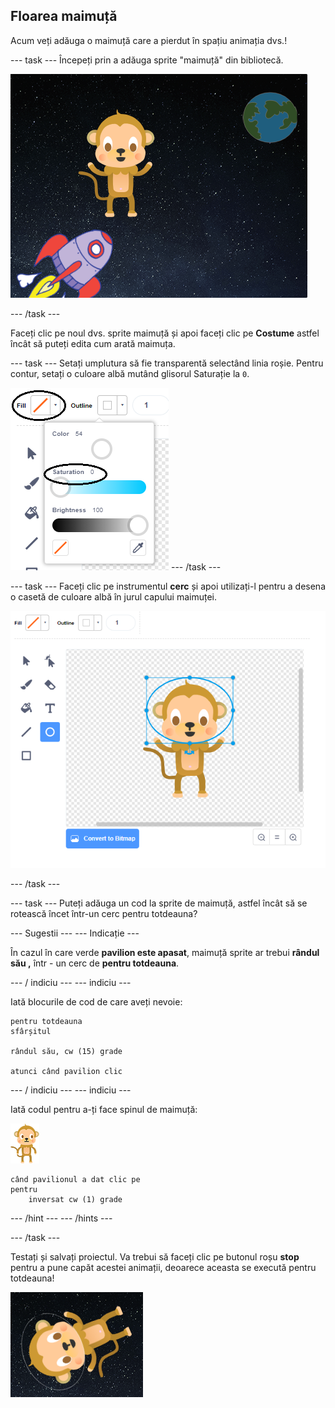 ## Floarea maimuță

Acum veți adăuga o maimuță care a pierdut în spațiu animația dvs.!

\--- task \--- Începeți prin a adăuga sprite "maimuță" din bibliotecă.

![Adăugarea unui sprite de maimuță](images/space-monkey-sprite.png)

\--- /task \---

Faceți clic pe noul dvs. sprite maimuță și apoi faceți clic pe **Costume** astfel încât să puteți edita cum arată maimuța.

\--- task \--- Setați umplutura să fie transparentă selectând linia roșie. Pentru contur, setați o culoare albă mutând glisorul Saturație la `0`.

![Faceți culoare albă](images/make-white.png) \--- /task \---

\--- task \--- Faceți clic pe instrumentul **cerc** și apoi utilizați-l pentru a desena o casetă de culoare albă în jurul capului maimuței.

![Monkey casca spațială](images/space-monkey-edit.png)

\--- /task \---

\--- task \--- Puteți adăuga un cod la sprite de maimuță, astfel încât să se rotească încet într-un cerc pentru totdeauna?

\--- Sugestii \--- \--- Indicație \---

În cazul în care verde **pavilion este apasat**, maimuță sprite ar trebui **rândul său ,** într - un cerc de **pentru totdeauna**.

\--- / indiciu \--- \--- indiciu \---

Iată blocurile de cod de care aveți nevoie:

```blocks3
pentru totdeauna
sfârșitul

rândul său, cw (15) grade

atunci când pavilion clic
```

\--- / indiciu \--- \--- indiciu \---

Iată codul pentru a-ți face spinul de maimuță:

![Monkey sprite](images/sprite-monkey.png)

```blocks3
când pavilionul a dat clic pe
pentru
    inversat cw (1) grade
```

\--- /hint \--- \--- /hints \---

\--- /task \---

Testați și salvați proiectul. Va trebui să faceți clic pe butonul roșu **stop** pentru a pune capăt acestei animații, deoarece aceasta se execută pentru totdeauna!

![Testați maimuța de filare](images/space-spin-test.png)